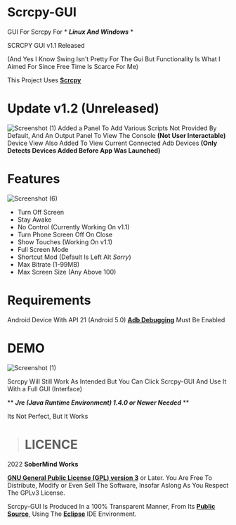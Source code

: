 # Scrcpy-GUI
GUI For Scrcpy For * ***Linux And Windows*** *

SCRCPY GUI v1.1 Released

(And Yes I Know Swing Isn't Pretty For The Gui But Functionality Is What I Aimed For Since Free Time Is Scarce For Me)

This Project Uses [**Scrcpy** ](https://github.com/Genymobile/scrcpy)

# Update v1.2 (Unreleased)

![Screenshot (1)](https://user-images.githubusercontent.com/49514654/160384961-6945981d-684f-4d18-9e63-909565a51d4a.png)
Added a Panel To Add Various Scripts Not Provided By Default, And An Output Panel To View The Console **(Not User Interactable)**
Device View Also Added To View Current Connected Adb Devices **(Only Detects Devices Added Before App Was Launched)**

# Features 
![Screenshot (6)](https://user-images.githubusercontent.com/49514654/158369646-d37b1bb5-6f1d-41ba-9b5c-8e46a60a0996.png)
- Turn Off Screen
- Stay Awake
- No Control (Currently Working On v1.1)
- Turn Phone Screen Off On Close
- Show Touches (Working On v1.1)
- Full Screen Mode
- Shortcut Mod (Default Is Left Alt *Sorry*)
- Max Bitrate (1-99MB)
- Max Screen Size (Any Above 100)

# Requirements

Android Device With API 21 (Android 5.0)
[**Adb Debugging**](https://developer.android.com/studio/command-line/adb.html#Enabling) Must Be Enabled


# DEMO
![Screenshot (1)](https://user-images.githubusercontent.com/49514654/158375515-c532c160-41d8-4fb4-8d36-c29bed3c95f0.png)


Scrcpy Will Still Work As Intended But You Can Click Scrcpy-GUI And Use It With a Full GUI (Interface)



** ***Jre (Java Runtime Environment) 1.4.0 or Newer Needed*** **

Its Not Perfect, But It Works 

> # **LICENCE** 

2022 **SoberMind Works**

[**GNU General Public License (GPL) version 3**](http://www.gnu.org/licenses/gpl.html) or Later.
You Are Free To Distribute, Modify or Even Sell The Software, Insofar Aslong As You Respect The GPLv3 License.

Scrcpy-GUI Is Produced In a 100% Transparent Manner, From Its [**Public Source**](https://github.com/LightHouseGaming/Scrcpy-GUI), Using The [**Eclipse**](https://www.eclipse.org) IDE Environment.
